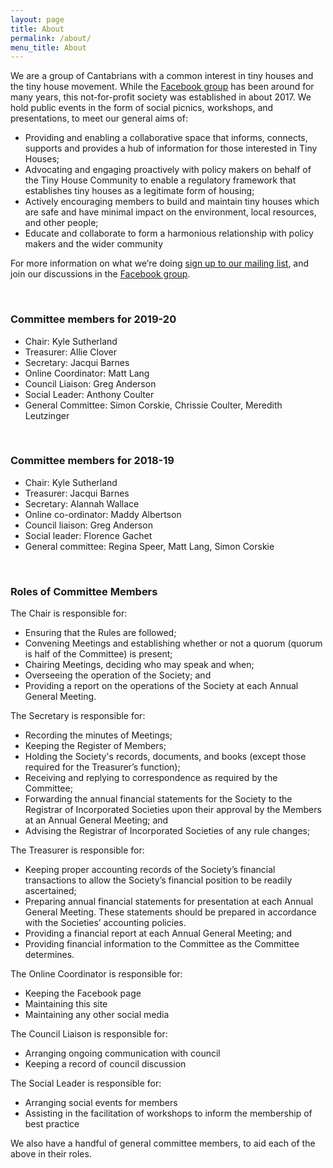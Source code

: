 ```yaml
---
layout: page
title: About
permalink: /about/
menu_title: About
---
```

We are a group of Cantabrians with a common interest in tiny houses and the tiny house movement. While the [Facebook group](https://www.facebook.com/groups/christchurchtinyhousecommunity/about/) has been around for many years, this not-for-profit society was established in about 2017. We hold public events in the form of social picnics, workshops, and presentations, to meet our general aims of:

* Providing and enabling a collaborative space that informs, connects, supports and provides a hub of information for those interested in Tiny Houses;
* Advocating and engaging proactively with policy makers on behalf of the Tiny House Community to enable a regulatory framework that establishes tiny houses as a legitimate form of housing;
* Actively encouraging members to build and maintain tiny houses which are safe and have minimal impact on the environment, local resources, and other people;
* Educate and collaborate to form a harmonious relationship with policy makers and the wider community

For more information on what we’re doing [sign up to our mailing list](https://cths.us19.list-manage.com/subscribe/post?u=3840abcef10697e0a2630eb8f&id=e5dead8af0), and join our discussions in the [Facebook group](https://www.facebook.com/groups/christchurchtinyhousecommunity/).

<br>
<h3>Committee members for 2019-20</h3>

* Chair: Kyle Sutherland
* Treasurer: Allie Clover
* Secretary: Jacqui Barnes
* Online Coordinator: Matt Lang
* Council Liaison: Greg Anderson
* Social Leader: Anthony Coulter
* General Committee: Simon Corskie, Chrissie Coulter, Meredith Leutzinger

<br>
<h3>Committee members for 2018-19</h3>

* Chair: Kyle Sutherland
* Treasurer: Jacqui Barnes
* Secretary: Alannah Wallace
* Online co-ordinator: Maddy Albertson
* Council liaison: Greg Anderson
* Social leader: Florence Gachet
* General committee: Regina Speer, Matt Lang, Simon Corskie

<br>
<h3>Roles of Committee Members</h3>

The Chair is responsible for:

* Ensuring that the Rules are followed;
* Convening Meetings and establishing whether or not a quorum (quorum is half of the Committee) is present;
* Chairing Meetings, deciding who may speak and when;
* Overseeing the operation of the Society; and
* Providing a report on the operations of the Society at each Annual General Meeting.


The Secretary is responsible for:

* Recording the minutes of Meetings;
* Keeping the Register of Members;
* Holding the Society's records, documents, and books (except those required for the Treasurer’s function);
* Receiving and replying to correspondence as required by the Committee;
* Forwarding the annual financial statements for the Society to the Registrar of Incorporated Societies upon their approval by the Members at an Annual General Meeting; and
* Advising the Registrar of Incorporated Societies of any rule changes;


The Treasurer is responsible for:

* Keeping proper accounting records of the Society’s financial transactions to allow the Society’s financial position to be readily ascertained;
* Preparing annual financial statements for presentation at each Annual General Meeting. These statements should be prepared in accordance with the Societies’ accounting policies.
* Providing a financial report at each Annual General Meeting; and
* Providing financial information to the Committee as the Committee determines.


The Online Coordinator is responsible for:

* Keeping the Facebook page
* Maintaining this site
* Maintaining any other social media


The Council Liaison is responsible for:

* Arranging ongoing communication with council
* Keeping a record of council discussion


The Social Leader is responsible for:

* Arranging social events for members
* Assisting in the facilitation of workshops to inform the membership of best practice


We also have a handful of general committee members, to aid each of the above in their roles.

